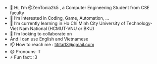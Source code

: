 - 👋 Hi, I’m @ZenTonia2k5 , a Computer Engineering Student from CSE faculty
- 👀 I’m interested in Coding, Game, Automation, ...
- 🌱 I’m currently learning in Ho Chi Minh City University of Technology- Viet Nam National (HCMUT-VNU or BKU)
- 💞️ I’m looking to collaborate on
- And I can use English and Vietnamese
- 📫 How to reach me : tititai13@gmail.com
- 😄 Pronouns: T
- ⚡ Fun fact: :3

<!---
ZenTonia2k5/ZenTonia2k5 is a ✨ special ✨ repository because its `README.md` (this file) appears on your GitHub profile.
You can click the Preview link to take a look at your changes.
--->

